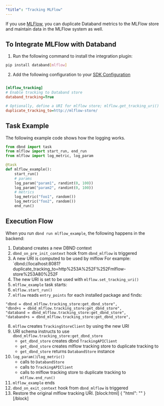 ```yaml
---
"title": "Tracking MLFlow"
---
```

If you use [MLFlow](https://github.com/mlflow/mlflow), you can duplicate Databand metrics to the MLFlow store and maintain data in the MLFlow system as well. 

## To Integrate MLFlow with Databand

1. Run the following command to install the integration plugin:

```bash
pip install databand[mlflow]
```

2. Add the following configuration to your [SDK Configuration](doc:dbnd-sdk-configuration) 

```ini

[mlflow_tracking]
# Enable tracking to Databand store
databand_tracking=True

# Optionally, define a URI for mlflow store; mlflow.get_tracking_uri() is used by default
duplicate_tracking_to=http://mlflow-store/
```

 

## Task Example

The following example code shows how the logging works.

```python
from dbnd import task
from mlflow import start_run, end_run
from mlflow import log_metric, log_param

@task
def mlflow_example():
    start_run()
    # params
    log_param("param1", randint(0, 100))
    log_param("param2", randint(0, 100))
    # metrics
    log_metric("foo1", random())
    log_metric("foo2", random())
    end_run()
```

## Execution Flow
When you run `dbnd run mlflow_example`, the following happens in the backend: 
1. Databand creates a new DBND context
2. `dbnd_on_pre_init_context` hook from `dbnd_mlflow` is triggered
3. A new URI is computed to be used by mlflow
For example: `dbnd://localhost:8081?duplicate_tracking_to=http%253A%252F%252Fmlflow-store%253A80%252F
4. The new URI is set to be used with `mlflow.set_tracking_uri()`
5. `mlflow_example` task starts:
6. `mlflow.start_run()`
7. `mlflow` reads `entry_points` for each installed package and finds: 
  ```
  "dbnd = dbnd_mlflow.tracking_store:get_dbnd_store",
  "dbnd+s = dbnd_mlflow.tracking_store:get_dbnd_store",
  "databand = dbnd_mlflow.tracking_store:get_dbnd_store",
  "databand+s = dbnd_mlflow.tracking_store:get_dbnd_store",
  ```
8. `mlflow` creates `TrackingStoreClient` by using the new URI
9. URI schema instructs to use `dbnd_mlflow.tracking_store:get_dbnd_store`
    * `get_dbnd_store` creates dbnd `TrackingAPIClient`
    * `get_dbnd_store` creates mlflow tracking store to duplicate tracking to
    * `get_dbnd_store` returns `DatabandStore` instance
10. `log_param()`/`log_metric()`
    * calls to `DatabandStore`
    * calls to `TrackingAPIClient`
    * calls to mlflow tracking store to duplicate tracking to `mlflow.end_run()`
12. `mlflow_example` ends
13. `dbnd_on_exit_context` hook from `dbnd_mlflow` is triggered
14. Restore the original mlflow tracking URI.
[block:html]
{
  "html": "<style>\n  pre {\n      border: 0.2px solid #ddd;\n      border-left: 3px solid #c796ff;\n      color: #0061a6;\n  }\n\n.CodeTabs_initial{\n  /* box shadows with with legacy browser support - just in case */\n    -webkit-box-shadow: 0 10px 6px -6px #777; /* for Safari 3-4, iOS 4.0.2 - 4.2, Android 2.3+ */\n     -moz-box-shadow: 0 10px 6px -6px #777; /* for Firefox 3.5 - 3.6 */\n          box-shadow: 0 10px 6px -6px #777;/* Opera 10.5, IE 9, Firefox 4+, Chrome 6+, iOS 5 */\n  }\n</style>"
}
[/block]